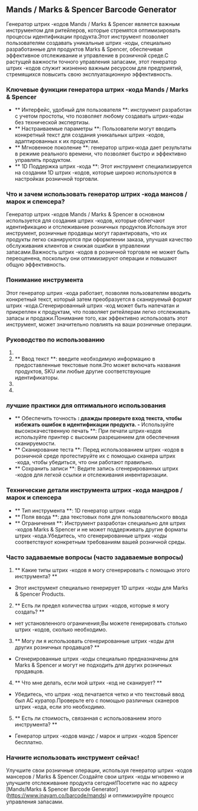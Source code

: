 ## Mands / Marks & Spencer Barcode Generator

Генератор штрих -кодов Mands / Marks & Spencer является важным инструментом для ритейлеров, которые стремятся оптимизировать процессы идентификации продукта.Этот инструмент позволяет пользователям создавать уникальные штрих -коды, специально разработанные для продуктов Marks & Spencer, обеспечивая эффективное отслеживание и управление в розничной среде.С растущей важности точного управления запасами, этот генератор штрих -кодов служит жизненно важным ресурсом для предприятий, стремящихся повысить свою эксплуатационную эффективность.

### Ключевые функции генератора штрих -кода Mands / Marks & Spencer

- ** Интерфейс, удобный для пользователя **: инструмент разработан с учетом простоты, что позволяет любому создавать штрих-коды без технической экспертизы.
- ** Настраиваемые параметры **: Пользователи могут вводить конкретный текст для создания уникальных штрих -кодов, адаптированных к их продуктам.
- ** Мгновенное поколение **: генератор штрих-кода дает результаты в режиме реального времени, что позволяет быстро и эффективно управлять продуктом.
- ** 1D Поддержка штрих -кода **: Этот инструмент специализируется на создании 1D штрих -кодов, которые широко используются в настройках розничной торговли.

### Что и зачем использовать генератор штрих -кода мансов / марок и спенсера?

Генератор штрих -кодов Mands / Marks & Spencer в основном используется для создания штрих -кодов, которые облегчают идентификацию и отслеживание розничных продуктов.Используя этот инструмент, розничные продавцы могут гарантировать, что их продукты легко сканируются при оформлении заказа, улучшая качество обслуживания клиентов и снижая ошибки в управлении запасами.Важность штрих -кодов в розничной торговле не может быть переоценена, поскольку они оптимизируют операции и повышают общую эффективность.

### Понимание инструмента

Этот генератор штрих -кода работает, позволяя пользователям вводить конкретный текст, который затем преобразуется в сканируемый формат штрих -кода.Сгенерированный штрих -код может быть напечатан и прикреплен к продуктам, что позволяет ритейлерам легко отслеживать запасы и продажи.Понимание того, как эффективно использовать этот инструмент, может значительно повлиять на ваши розничные операции.

### Руководство по использованию

1.
2. ** Ввод текст **: введите необходимую информацию в предоставленные текстовые поля.Это может включать названия продуктов, SKU или любые другие соответствующие идентификаторы.
3.
4.

### лучшие практики для оптимального использования

- ** Обеспечить точность **: дважды проверьте вход текста, чтобы избежать ошибок в идентификации продукта.
-** Используйте высококачественную печать **: При печати штрих-кодов используйте принтер с высоким разрешением для обеспечения сканируемости.
- ** Сканирование теста **: Перед использованием штрих -кодов в розничной среде протестируйте их с помощью сканера штрих -кода, чтобы убедиться, что они работают правильно.
- ** Сохранить записи **: Ведите запись сгенерированных штрих -кодов для легкой ссылки и отслеживания инвентаризации.

### Технические детали инструмента штрих -кода мандров / марок и спенсера

- ** Тип инструмента **: 1D генератор штрих -кода
- ** Поля ввода **: два текстовых поля для пользовательского ввода
- ** Ограничения **: Инструмент разработан специально для штрих -кодов Marks & Spencer и не может поддерживать другие форматы штрих -кода.Убедитесь, что сгенерированные штрих -коды соответствуют конкретным требованиям вашей розничной среды.

### Часто задаваемые вопросы (часто задаваемые вопросы)

1. ** Какие типы штрих -кодов я могу сгенерировать с помощью этого инструмента? **
- Этот инструмент специально генерирует 1D штрих -коды для Marks & Spencer Products.

2. ** Есть ли предел количества штрих -кодов, которые я могу создать? **
- нет установленного ограничения;Вы можете генерировать столько штрих -кодов, сколько необходимо.

3. ** Могу ли я использовать сгенерированные штрих -коды для других розничных продавцов? **
- Сгенерированные штрих -коды специально предназначены для Marks & Spencer и могут не подходить для других розничных продавцов.

4. ** Что мне делать, если мой штрих -код не сканирует? **
- Убедитесь, что штрих -код печатается четко и что текстовый ввод был AC куратор.Проверьте его с помощью различных сканеров штрих -кода, если это необходимо.

5. ** Есть ли стоимость, связанная с использованием этого инструмента? **
- Генератор штрих -кодов мандс / марок и штрих -кодов Spencer бесплатно.

### Начните использовать инструмент сейчас!

Улучшите свои розничные операции, используя генератор штрих -кодов мансеров / Marks & Spencer.Создайте свои штрих -коды мгновенно и улучшите отслеживание продукта сегодня!Посетите нас по адресу [Mands/Marks & Spencer Barcode Generator] (https://www.inayam.co/barcode/mands) и оптимизируйте процесс управления запасами.